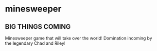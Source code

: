# minesweeper
## BIG THINGS COMING
Minesweeper game that will take over the world! Domination incoming by the legendary Chad and Riley!

